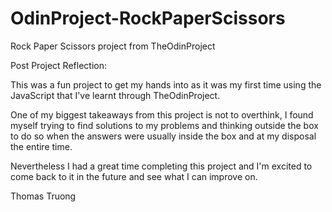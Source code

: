 # OdinProject-RockPaperScissors
Rock Paper Scissors project from TheOdinProject

Post Project Reflection:

This was a fun project to get my hands into as it was my first time using the JavaScript
that I've learnt through TheOdinProject.

One of my biggest takeaways from this project is not to overthink, I found myself
trying to find solutions to my problems and thinking outside the box to do so when 
the answers were usually inside the box and at my disposal the entire time.

Nevertheless I had a great time completing this project and I'm excited to come back to
it in the future and see what I can improve on.

Thomas Truong
